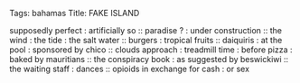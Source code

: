 Tags: bahamas
Title: FAKE ISLAND
  
supposedly perfect : artificially so :: paradise ? : under construction :: the wind : the tide : the salt water :: burgers : tropical fruits :: daiquiris : at the pool : sponsored by chico :: clouds approach : treadmill time : before pizza : baked by mauritians :: the conspiracy book : as suggested by beswickiwi :: the waiting staff : dances :: opioids in exchange for cash : or sex
